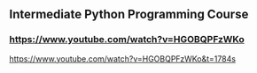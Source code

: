 ## Intermediate Python Programming Course
### https://www.youtube.com/watch?v=HGOBQPFzWKo

https://www.youtube.com/watch?v=HGOBQPFzWKo&t=1784s 